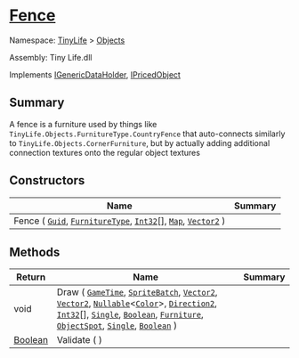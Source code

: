 # [Fence](./Fence.md)

Namespace: [TinyLife]() > [Objects]()

Assembly: Tiny Life.dll

Implements [IGenericDataHolder](./Fence.md), [IPricedObject](./../World/IPricedObject.md)

## Summary
A fence is a furniture used by things like `TinyLife.Objects.FurnitureType.CountryFence` that auto-connects similarly to `TinyLife.Objects.CornerFurniture`, but by actually adding additional connection textures onto the regular object textures

## Constructors

| Name | Summary | 
| --- | --- | 
| Fence ( [`Guid`](https://docs.microsoft.com/en-us/dotnet/api/System.Guid), [`FurnitureType`](./FurnitureType.md), [`Int32`](https://docs.microsoft.com/en-us/dotnet/api/System.Int32)[], [`Map`](./../World/Map.md), [`Vector2`](./Fence.md) ) |  | 


## Methods

| Return | Name | Summary | 
| --- | --- | --- | 
| void | Draw ( [`GameTime`](./Fence.md), [`SpriteBatch`](./Fence.md), [`Vector2`](./Fence.md), [`Vector2`](./Fence.md), [`Nullable`](https://docs.microsoft.com/en-us/dotnet/api/System.Nullable-1)\<[`Color`](./Fence.md)>, [`Direction2`](./Fence.md), [`Int32`](https://docs.microsoft.com/en-us/dotnet/api/System.Int32)[], [`Single`](https://docs.microsoft.com/en-us/dotnet/api/System.Single), [`Boolean`](https://docs.microsoft.com/en-us/dotnet/api/System.Boolean), [`Furniture`](./Furniture.md), [`ObjectSpot`](./ObjectSpot.md), [`Single`](https://docs.microsoft.com/en-us/dotnet/api/System.Single), [`Boolean`](https://docs.microsoft.com/en-us/dotnet/api/System.Boolean) ) |  | 
| [Boolean](https://docs.microsoft.com/en-us/dotnet/api/System.Boolean) | Validate (  ) |  | 


